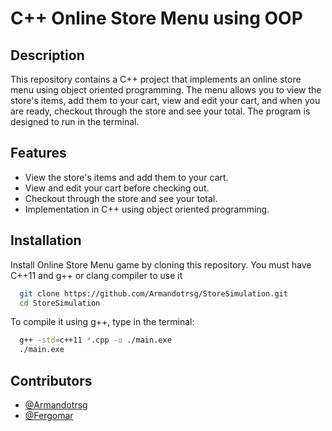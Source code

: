# C++ Online Store Menu using OOP

## Description

This repository contains a C++ project that implements an online store menu using object oriented programming. The menu allows you to view the store's items, add them to your cart, view and edit your cart, and when you are ready, checkout through the store and see your total. The program is designed to run in the terminal.

## Features

- View the store's items and add them to your cart.
- View and edit your cart before checking out.
- Checkout through the store and see your total.
- Implementation in C++ using object oriented programming.

## Installation

Install Online Store Menu game by cloning this repository. You must have C++11 and g++ or clang compiler to use it

```bash
  git clone https://github.com/Armandotrsg/StoreSimulation.git
  cd StoreSimulation
```
To compile it using g++, type in the terminal:

```bash
  g++ -std=c++11 *.cpp -o ./main.exe
  ./main.exe
```

## Contributors

- [@Armandotrsg](https://github.com/Armandotrsg)
- [@Fergomar](https://github.com/Fergomar1320)
